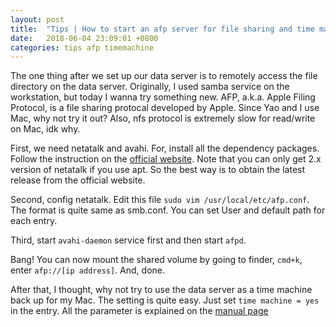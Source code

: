 ```yaml
---
layout: post
title:  "Tips | How to start an afp server for file sharing and time machine backup on Ubuntu"
date:   2018-06-04 23:09:01 +0800
categories: tips afp timemachine  
---
```


The one thing after we set up our data server is to remotely access the file directory on the data server. Originally, I used samba service on the workstation, but today I wanna try something new. AFP, a.k.a. Apple Filing Protocol, is a file sharing protocal developed by Apple. Since Yao and I use Mac, why not try it out? Also, nfs protocol is extremely slow for read/write on Mac, idk why. 

First, we need netatalk and avahi. For, install all the dependency packages. Follow the instruction on the [official website](http://netatalk.sourceforge.net/3.1/htmldocs/installation.html). Note that you can only get 2.x version of netatalk if you use apt. So the best way is to obtain the latest release from the official website.

Second, config netatalk. Edit this file `sudo vim /usr/local/etc/afp.conf`. The format is quite same as smb.conf. You can set User and default path for each entry.

Third, start `avahi-daemon` service first and then start `afpd`.

Bang! You can now mount the shared volume by going to finder, `cmd+k`, enter `afp://[ip address]`. And, done. 

After that, I thought, why not try to use the data server as a time machine back up for my Mac. The setting is quite easy. Just set `time machine = yes` in the entry. All the parameter is explained on the [manual page](http://netatalk.sourceforge.net/3.0/htmldocs/afp.conf.5.html) 





